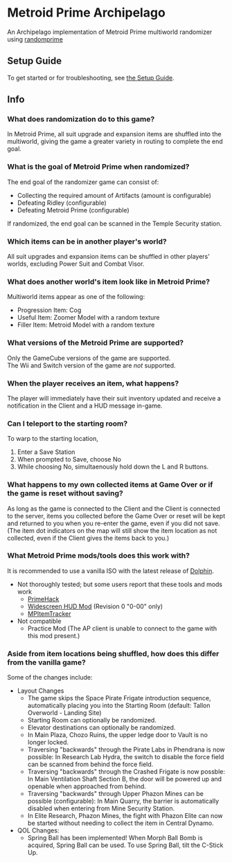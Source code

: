 # Metroid Prime Archipelago

An Archipelago implementation of Metroid Prime multiworld randomizer using [randomprime](https://github.com/randovania/randomprime/)

## Setup Guide

To get started or for troubleshooting, see [the Setup Guide](./docs/setup_en.md).

## Info
### What does randomization do to this game?

In Metroid Prime, all suit upgrade and expansion items are shuffled into the multiworld, giving the game a greater variety in routing to complete the end goal.

### What is the goal of Metroid Prime when randomized?

The end goal of the randomizer game can consist of:

- Collecting the required amount of Artifacts (amount is configurable)
- Defeating Ridley (configurable)
- Defeating Metroid Prime (configurable)

If randomized, the end goal can be scanned in the Temple Security station.

### Which items can be in another player's world?

All suit upgrades and expansion items can be shuffled in other players' worlds, excluding Power Suit and Combat Visor.

### What does another world's item look like in Metroid Prime?

Multiworld items appear as one of the following:

- Progression Item: Cog
- Useful Item: Zoomer Model with a random texture
- Filler Item: Metroid Model with a random texture

### What versions of the Metroid Prime are supported?

Only the GameCube versions of the game are supported.  
The Wii and Switch version of the game are _not_ supported.  

### When the player receives an item, what happens?

The player will immediately have their suit inventory updated and receive a notification in the Client and a HUD message in-game.

### Can I teleport to the starting room?

To warp to the starting location,

1. Enter a Save Station
2. When prompted to Save, choose No
3. While choosing No, simultaenously hold down the L and R buttons.

### What happens to my own collected items at Game Over or if the game is reset without saving?
As long as the game is connected to the Client and the Client is connected to the server, items you collected before the Game Over or reset will be kept and returned to you when you re-enter the game, even if you did not save.  
(The item dot indicators on the map will still show the item location as not collected, even if the Client gives the items back to you.)

### What Metroid Prime mods/tools does this work with?

It is recommended to use a vanilla ISO with the latest release of [Dolphin](https://dolphin-emu.org/download/#).

- Not thoroughly tested; but some users report that these tools and mods work
  - [PrimeHack](https://forums.dolphin-emu.org/Thread-fork-primehack-fps-controls-and-more-for-metroid-prime)
  - [Widescreen HUD Mod](<https://wiki.dolphin-emu.org/index.php?title=Metroid_Prime_(GC)#16:9_HUD_Mod>) (Revision 0 "0-00" only)
  - [MPItemTracker](https://github.com/UltiNaruto/MPItemTracker)
- Not compatible
  - Practice Mod (The AP client is unable to connect to the game with this mod present.)

### Aside from item locations being shuffled, how does this differ from the vanilla game?

Some of the changes include:

- Layout Changes
  - The game skips the Space Pirate Frigate introduction sequence, automatically placing you into the Starting Room (default: Tallon Overworld - Landing Site)
  - Starting Room can optionally be randomized.
  - Elevator destinations can optionally be randomized.
  - In Main Plaza, Chozo Ruins, the upper ledge door to Vault is no longer locked.
  - Traversing "backwards" through the Pirate Labs in Phendrana is now possible:
    In Research Lab Hydra, the switch to disable the force field can be scanned from behind the force field.
  - Traversing "backwards" through the Crashed Frigate is now possble:
    In Main Ventilation Shaft Section B, the door will be powered up and openable when approached from behind.
  - Traversing "backwards" through Upper Phazon Mines can be possible (configurable):
    In Main Quarry, the barrier is automatically disabled when entering from Mine Security Station.
  - In Elite Research, Phazon Mines, the fight with Phazon Elite can now be started without needing to collect the item in Central Dynamo.
- QOL Changes:
  - Spring Ball has been implemented! When Morph Ball Bomb is acquired, Spring Ball can be used. To use Spring Ball, tilt the C-Stick Up.
